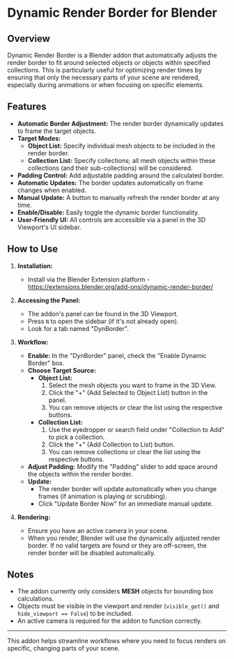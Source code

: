 # Dynamic Render Border for Blender

## Overview

Dynamic Render Border is a Blender addon that automatically adjusts the render border to fit around selected objects or objects within specified collections. This is particularly useful for optimizing render times by ensuring that only the necessary parts of your scene are rendered, especially during animations or when focusing on specific elements.

## Features

*   **Automatic Border Adjustment:** The render border dynamically updates to frame the target objects.
*   **Target Modes:**
    *   **Object List:** Specify individual mesh objects to be included in the render border.
    *   **Collection List:** Specify collections; all mesh objects within these collections (and their sub-collections) will be considered.
*   **Padding Control:** Add adjustable padding around the calculated border.
*   **Automatic Updates:** The border updates automatically on frame changes when enabled.
*   **Manual Update:** A button to manually refresh the render border at any time.
*   **Enable/Disable:** Easily toggle the dynamic border functionality.
*   **User-Friendly UI:** All controls are accessible via a panel in the 3D Viewport's UI sidebar.

## How to Use

1.  **Installation:**
    * Install via the Blender Extension platform - https://extensions.blender.org/add-ons/dynamic-render-border/

2.  **Accessing the Panel:**
    *   The addon's panel can be found in the 3D Viewport.
    *   Press `N` to open the sidebar (if it's not already open).
    *   Look for a tab named "DynBorder".

3.  **Workflow:**
    *   **Enable:** In the "DynBorder" panel, check the "Enable Dynamic Border" box.
    *   **Choose Target Source:**
        *   **Object List:**
            1.  Select the mesh objects you want to frame in the 3D View.
            2.  Click the "+" (Add Selected to Object List) button in the panel.
            3.  You can remove objects or clear the list using the respective buttons.
        *   **Collection List:**
            1.  Use the eyedropper or search field under "Collection to Add" to pick a collection.
            2.  Click the "+" (Add Collection to List) button.
            3.  You can remove collections or clear the list using the respective buttons.
    *   **Adjust Padding:** Modify the "Padding" slider to add space around the objects within the render border.
    *   **Update:**
        *   The render border will update automatically when you change frames (if animation is playing or scrubbing).
        *   Click "Update Border Now" for an immediate manual update.

4.  **Rendering:**
    *   Ensure you have an active camera in your scene.
    *   When you render, Blender will use the dynamically adjusted render border. If no valid targets are found or they are off-screen, the render border will be disabled automatically.

## Notes

*   The addon currently only considers **MESH** objects for bounding box calculations.
*   Objects must be visible in the viewport and render (`visible_get()` and `hide_viewport == False`) to be included.
*   An active camera is required for the addon to function correctly.

---

This addon helps streamline workflows where you need to focus renders on specific, changing parts of your scene.
